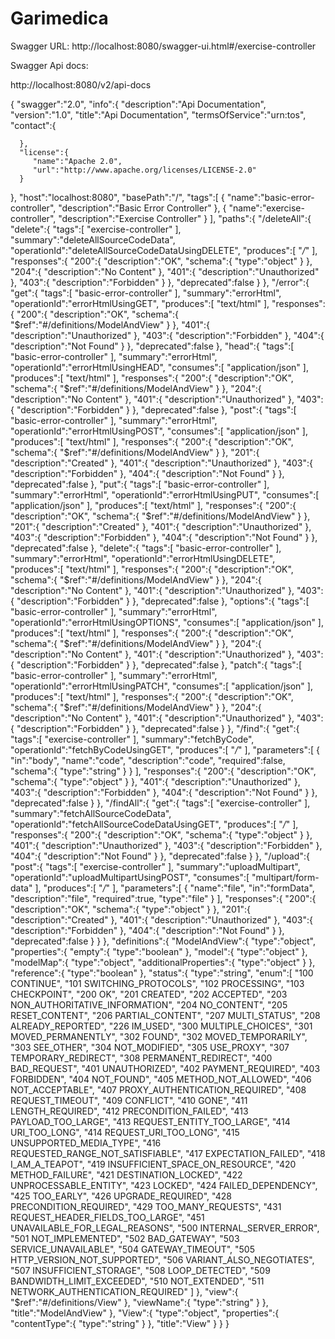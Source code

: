 # Garimedica

Swagger URL:
http://localhost:8080/swagger-ui.html#/exercise-controller

Swagger Api docs:

http://localhost:8080/v2/api-docs



{
   "swagger":"2.0",
   "info":{
      "description":"Api Documentation",
      "version":"1.0",
      "title":"Api Documentation",
      "termsOfService":"urn:tos",
      "contact":{
         
      },
      "license":{
         "name":"Apache 2.0",
         "url":"http://www.apache.org/licenses/LICENSE-2.0"
      }
   },
   "host":"localhost:8080",
   "basePath":"/",
   "tags":[
      {
         "name":"basic-error-controller",
         "description":"Basic Error Controller"
      },
      {
         "name":"exercise-controller",
         "description":"Exercise Controller"
      }
   ],
   "paths":{
      "/deleteAll":{
         "delete":{
            "tags":[
               "exercise-controller"
            ],
            "summary":"deleteAllSourceCodeData",
            "operationId":"deleteAllSourceCodeDataUsingDELETE",
            "produces":[
               "*/*"
            ],
            "responses":{
               "200":{
                  "description":"OK",
                  "schema":{
                     "type":"object"
                  }
               },
               "204":{
                  "description":"No Content"
               },
               "401":{
                  "description":"Unauthorized"
               },
               "403":{
                  "description":"Forbidden"
               }
            },
            "deprecated":false
         }
      },
      "/error":{
         "get":{
            "tags":[
               "basic-error-controller"
            ],
            "summary":"errorHtml",
            "operationId":"errorHtmlUsingGET",
            "produces":[
               "text/html"
            ],
            "responses":{
               "200":{
                  "description":"OK",
                  "schema":{
                     "$ref":"#/definitions/ModelAndView"
                  }
               },
               "401":{
                  "description":"Unauthorized"
               },
               "403":{
                  "description":"Forbidden"
               },
               "404":{
                  "description":"Not Found"
               }
            },
            "deprecated":false
         },
         "head":{
            "tags":[
               "basic-error-controller"
            ],
            "summary":"errorHtml",
            "operationId":"errorHtmlUsingHEAD",
            "consumes":[
               "application/json"
            ],
            "produces":[
               "text/html"
            ],
            "responses":{
               "200":{
                  "description":"OK",
                  "schema":{
                     "$ref":"#/definitions/ModelAndView"
                  }
               },
               "204":{
                  "description":"No Content"
               },
               "401":{
                  "description":"Unauthorized"
               },
               "403":{
                  "description":"Forbidden"
               }
            },
            "deprecated":false
         },
         "post":{
            "tags":[
               "basic-error-controller"
            ],
            "summary":"errorHtml",
            "operationId":"errorHtmlUsingPOST",
            "consumes":[
               "application/json"
            ],
            "produces":[
               "text/html"
            ],
            "responses":{
               "200":{
                  "description":"OK",
                  "schema":{
                     "$ref":"#/definitions/ModelAndView"
                  }
               },
               "201":{
                  "description":"Created"
               },
               "401":{
                  "description":"Unauthorized"
               },
               "403":{
                  "description":"Forbidden"
               },
               "404":{
                  "description":"Not Found"
               }
            },
            "deprecated":false
         },
         "put":{
            "tags":[
               "basic-error-controller"
            ],
            "summary":"errorHtml",
            "operationId":"errorHtmlUsingPUT",
            "consumes":[
               "application/json"
            ],
            "produces":[
               "text/html"
            ],
            "responses":{
               "200":{
                  "description":"OK",
                  "schema":{
                     "$ref":"#/definitions/ModelAndView"
                  }
               },
               "201":{
                  "description":"Created"
               },
               "401":{
                  "description":"Unauthorized"
               },
               "403":{
                  "description":"Forbidden"
               },
               "404":{
                  "description":"Not Found"
               }
            },
            "deprecated":false
         },
         "delete":{
            "tags":[
               "basic-error-controller"
            ],
            "summary":"errorHtml",
            "operationId":"errorHtmlUsingDELETE",
            "produces":[
               "text/html"
            ],
            "responses":{
               "200":{
                  "description":"OK",
                  "schema":{
                     "$ref":"#/definitions/ModelAndView"
                  }
               },
               "204":{
                  "description":"No Content"
               },
               "401":{
                  "description":"Unauthorized"
               },
               "403":{
                  "description":"Forbidden"
               }
            },
            "deprecated":false
         },
         "options":{
            "tags":[
               "basic-error-controller"
            ],
            "summary":"errorHtml",
            "operationId":"errorHtmlUsingOPTIONS",
            "consumes":[
               "application/json"
            ],
            "produces":[
               "text/html"
            ],
            "responses":{
               "200":{
                  "description":"OK",
                  "schema":{
                     "$ref":"#/definitions/ModelAndView"
                  }
               },
               "204":{
                  "description":"No Content"
               },
               "401":{
                  "description":"Unauthorized"
               },
               "403":{
                  "description":"Forbidden"
               }
            },
            "deprecated":false
         },
         "patch":{
            "tags":[
               "basic-error-controller"
            ],
            "summary":"errorHtml",
            "operationId":"errorHtmlUsingPATCH",
            "consumes":[
               "application/json"
            ],
            "produces":[
               "text/html"
            ],
            "responses":{
               "200":{
                  "description":"OK",
                  "schema":{
                     "$ref":"#/definitions/ModelAndView"
                  }
               },
               "204":{
                  "description":"No Content"
               },
               "401":{
                  "description":"Unauthorized"
               },
               "403":{
                  "description":"Forbidden"
               }
            },
            "deprecated":false
         }
      },
      "/find":{
         "get":{
            "tags":[
               "exercise-controller"
            ],
            "summary":"fetchByCode",
            "operationId":"fetchByCodeUsingGET",
            "produces":[
               "*/*"
            ],
            "parameters":[
               {
                  "in":"body",
                  "name":"code",
                  "description":"code",
                  "required":false,
                  "schema":{
                     "type":"string"
                  }
               }
            ],
            "responses":{
               "200":{
                  "description":"OK",
                  "schema":{
                     "type":"object"
                  }
               },
               "401":{
                  "description":"Unauthorized"
               },
               "403":{
                  "description":"Forbidden"
               },
               "404":{
                  "description":"Not Found"
               }
            },
            "deprecated":false
         }
      },
      "/findAll":{
         "get":{
            "tags":[
               "exercise-controller"
            ],
            "summary":"fetchAllSourceCodeData",
            "operationId":"fetchAllSourceCodeDataUsingGET",
            "produces":[
               "*/*"
            ],
            "responses":{
               "200":{
                  "description":"OK",
                  "schema":{
                     "type":"object"
                  }
               },
               "401":{
                  "description":"Unauthorized"
               },
               "403":{
                  "description":"Forbidden"
               },
               "404":{
                  "description":"Not Found"
               }
            },
            "deprecated":false
         }
      },
      "/upload":{
         "post":{
            "tags":[
               "exercise-controller"
            ],
            "summary":"uploadMultipart",
            "operationId":"uploadMultipartUsingPOST",
            "consumes":[
               "multipart/form-data"
            ],
            "produces":[
               "*/*"
            ],
            "parameters":[
               {
                  "name":"file",
                  "in":"formData",
                  "description":"file",
                  "required":true,
                  "type":"file"
               }
            ],
            "responses":{
               "200":{
                  "description":"OK",
                  "schema":{
                     "type":"object"
                  }
               },
               "201":{
                  "description":"Created"
               },
               "401":{
                  "description":"Unauthorized"
               },
               "403":{
                  "description":"Forbidden"
               },
               "404":{
                  "description":"Not Found"
               }
            },
            "deprecated":false
         }
      }
   },
   "definitions":{
      "ModelAndView":{
         "type":"object",
         "properties":{
            "empty":{
               "type":"boolean"
            },
            "model":{
               "type":"object"
            },
            "modelMap":{
               "type":"object",
               "additionalProperties":{
                  "type":"object"
               }
            },
            "reference":{
               "type":"boolean"
            },
            "status":{
               "type":"string",
               "enum":[
                  "100 CONTINUE",
                  "101 SWITCHING_PROTOCOLS",
                  "102 PROCESSING",
                  "103 CHECKPOINT",
                  "200 OK",
                  "201 CREATED",
                  "202 ACCEPTED",
                  "203 NON_AUTHORITATIVE_INFORMATION",
                  "204 NO_CONTENT",
                  "205 RESET_CONTENT",
                  "206 PARTIAL_CONTENT",
                  "207 MULTI_STATUS",
                  "208 ALREADY_REPORTED",
                  "226 IM_USED",
                  "300 MULTIPLE_CHOICES",
                  "301 MOVED_PERMANENTLY",
                  "302 FOUND",
                  "302 MOVED_TEMPORARILY",
                  "303 SEE_OTHER",
                  "304 NOT_MODIFIED",
                  "305 USE_PROXY",
                  "307 TEMPORARY_REDIRECT",
                  "308 PERMANENT_REDIRECT",
                  "400 BAD_REQUEST",
                  "401 UNAUTHORIZED",
                  "402 PAYMENT_REQUIRED",
                  "403 FORBIDDEN",
                  "404 NOT_FOUND",
                  "405 METHOD_NOT_ALLOWED",
                  "406 NOT_ACCEPTABLE",
                  "407 PROXY_AUTHENTICATION_REQUIRED",
                  "408 REQUEST_TIMEOUT",
                  "409 CONFLICT",
                  "410 GONE",
                  "411 LENGTH_REQUIRED",
                  "412 PRECONDITION_FAILED",
                  "413 PAYLOAD_TOO_LARGE",
                  "413 REQUEST_ENTITY_TOO_LARGE",
                  "414 URI_TOO_LONG",
                  "414 REQUEST_URI_TOO_LONG",
                  "415 UNSUPPORTED_MEDIA_TYPE",
                  "416 REQUESTED_RANGE_NOT_SATISFIABLE",
                  "417 EXPECTATION_FAILED",
                  "418 I_AM_A_TEAPOT",
                  "419 INSUFFICIENT_SPACE_ON_RESOURCE",
                  "420 METHOD_FAILURE",
                  "421 DESTINATION_LOCKED",
                  "422 UNPROCESSABLE_ENTITY",
                  "423 LOCKED",
                  "424 FAILED_DEPENDENCY",
                  "425 TOO_EARLY",
                  "426 UPGRADE_REQUIRED",
                  "428 PRECONDITION_REQUIRED",
                  "429 TOO_MANY_REQUESTS",
                  "431 REQUEST_HEADER_FIELDS_TOO_LARGE",
                  "451 UNAVAILABLE_FOR_LEGAL_REASONS",
                  "500 INTERNAL_SERVER_ERROR",
                  "501 NOT_IMPLEMENTED",
                  "502 BAD_GATEWAY",
                  "503 SERVICE_UNAVAILABLE",
                  "504 GATEWAY_TIMEOUT",
                  "505 HTTP_VERSION_NOT_SUPPORTED",
                  "506 VARIANT_ALSO_NEGOTIATES",
                  "507 INSUFFICIENT_STORAGE",
                  "508 LOOP_DETECTED",
                  "509 BANDWIDTH_LIMIT_EXCEEDED",
                  "510 NOT_EXTENDED",
                  "511 NETWORK_AUTHENTICATION_REQUIRED"
               ]
            },
            "view":{
               "$ref":"#/definitions/View"
            },
            "viewName":{
               "type":"string"
            }
         },
         "title":"ModelAndView"
      },
      "View":{
         "type":"object",
         "properties":{
            "contentType":{
               "type":"string"
            }
         },
         "title":"View"
      }
   }
}
